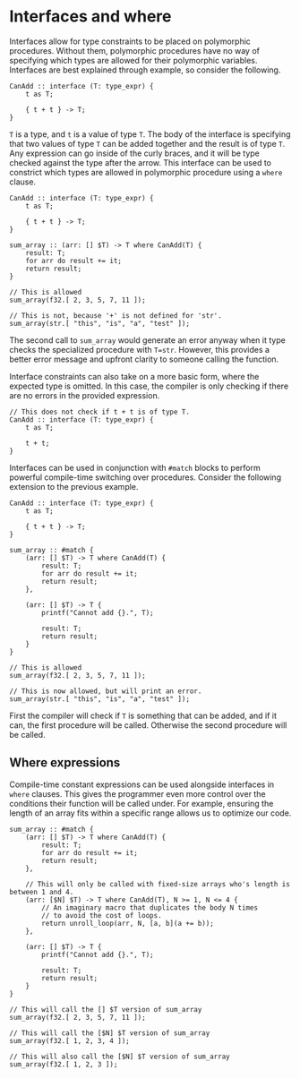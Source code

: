 # Interfaces and where

Interfaces allow for type constraints to be placed on polymorphic procedures. Without them, polymorphic procedures have no way of specifying which types are allowed for their polymorphic variables. Interfaces are best explained through example, so consider the following.
```onyx
CanAdd :: interface (T: type_expr) {
    t as T;

    { t + t } -> T;
}
```
`T` is a type, and `t` is a value of type `T`. The body of the interface is specifying that two values of type `T` can be added together and the result is of type `T`. Any expression can go inside of the curly braces, and it will be type checked against the type after the arrow. This interface can be used to constrict which types are allowed in polymorphic procedure using a `where` clause.
```onyx
CanAdd :: interface (T: type_expr) {
    t as T;

    { t + t } -> T;
}

sum_array :: (arr: [] $T) -> T where CanAdd(T) {
    result: T;
    for arr do result += it;
    return result;
}

// This is allowed
sum_array(f32.[ 2, 3, 5, 7, 11 ]);

// This is not, because '+' is not defined for 'str'.
sum_array(str.[ "this", "is", "a", "test" ]);
```
The second call to `sum_array` would generate an error anyway when it type checks the specialized procedure with `T=str`. However, this provides a better error message and upfront clarity to someone calling the function.

Interface constraints can also take on a more basic form, where the expected type is omitted. In this case, the compiler is only checking if there are no errors in the provided expression.
```onyx
// This does not check if t + t is of type T.
CanAdd :: interface (T: type_expr) {
    t as T;

    t + t;
}
```

Interfaces can be used in conjunction with `#match` blocks to perform powerful compile-time switching over procedures. Consider the following extension to the previous example.
```onyx
CanAdd :: interface (T: type_expr) {
    t as T;

    { t + t } -> T;
}

sum_array :: #match {
    (arr: [] $T) -> T where CanAdd(T) {
        result: T;
        for arr do result += it;
        return result;
    },

    (arr: [] $T) -> T {
        printf("Cannot add {}.", T);

        result: T;
        return result;
    }
}

// This is allowed
sum_array(f32.[ 2, 3, 5, 7, 11 ]);

// This is now allowed, but will print an error.
sum_array(str.[ "this", "is", "a", "test" ]);
```

First the compiler will check if `T` is something that can be added, and if it can, the first procedure will be called. Otherwise the second procedure will be called.

## Where expressions

Compile-time constant expressions can be used alongside interfaces in `where` clauses. This gives the programmer even more control over the conditions their function will be called under. For example, ensuring the length of an array fits within a specific range allows us to optimize our code.

```onyx
sum_array :: #match {
    (arr: [] $T) -> T where CanAdd(T) {
        result: T;
        for arr do result += it;
        return result;
    },

    // This will only be called with fixed-size arrays who's length is between 1 and 4.
    (arr: [$N] $T) -> T where CanAdd(T), N >= 1, N <= 4 {
        // An imaginary macro that duplicates the body N times
        // to avoid the cost of loops.
        return unroll_loop(arr, N, [a, b](a += b));
    },

    (arr: [] $T) -> T {
        printf("Cannot add {}.", T);

        result: T;
        return result;
    }
}

// This will call the [] $T version of sum_array
sum_array(f32.[ 2, 3, 5, 7, 11 ]);

// This will call the [$N] $T version of sum_array
sum_array(f32.[ 1, 2, 3, 4 ]);

// This will also call the [$N] $T version of sum_array
sum_array(f32.[ 1, 2, 3 ]);
```
